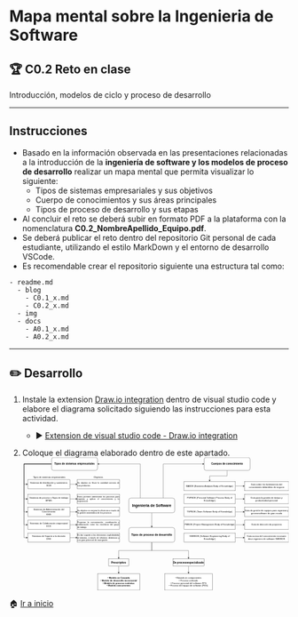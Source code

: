 # Mapa mental sobre la Ingenieria de Software

## :trophy: C0.2 Reto en clase

Introducción, modelos de ciclo y proceso de desarrollo

___

## Instrucciones

- Basado en la información observada en las presentaciones relacionadas a la introducción de la **ingeniería de software y los modelos de proceso de desarrollo** realizar un mapa mental que permita visualizar lo siguiente:
  - Tipos de sistemas empresariales y sus objetivos
  - Cuerpo de conocimientos y sus áreas principales
  - Tipos de proceso de desarrollo y sus etapas
- Al concluir el reto se deberá subir en formato PDF a la plataforma con la nomenclatura **C0.2_NombreApellido_Equipo.pdf**.
- Se deberá publicar el reto dentro del repositorio Git personal de cada estudiante, utilizando el estilo MarkDown y el entorno de desarrollo VSCode.
- Es recomendable crear el repositorio siguiente una estructura tal como:
  
```
- readme.md
  - blog
    - C0.1_x.md
    - C0.2_x.md
  - img
  - docs
    - A0.1_x.md
    - A0.2_x.md
```
___

## :pencil2:  Desarrollo

1. Instale la extension [Draw.io integration](https://marketplace.visualstudio.com/items?itemName=hediet.vscode-drawio) dentro de visual studio code y elabore el diagrama solicitado siguiendo las instrucciones para esta actividad.
   - :arrow_forward: [Extension de visual studio code - Draw.io integration](https://www.youtube.com/watch?v=Y47ZlxoDWNI)

2. Coloque el diagrama elaborado dentro de este apartado.
 <svg xmlns="http://www.w3.org/2000/svg" xmlns:xlink="http://www.w3.org/1999/xlink" version="1.1" width="1448px" viewBox="-0.5 -0.5 1448 721" style="max-width:100%;max-height:721px;"><defs/><g><path d="M 639.5 220 L 639.5 35 L 413.37 35" fill="none" stroke="#000000" stroke-miterlimit="10" pointer-events="stroke"/><path d="M 408.12 35 L 415.12 31.5 L 413.37 35 L 415.12 38.5 Z" fill="#000000" stroke="#000000" stroke-miterlimit="10" pointer-events="all"/><path d="M 764.5 220 L 764.5 35 L 980.63 35" fill="none" stroke="#000000" stroke-miterlimit="10" pointer-events="stroke"/><path d="M 985.88 35 L 978.88 38.5 L 980.63 35 L 978.88 31.5 Z" fill="#000000" stroke="#000000" stroke-miterlimit="10" pointer-events="all"/><path d="M 702 300 L 702 373.63" fill="none" stroke="#000000" stroke-miterlimit="10" pointer-events="stroke"/><path d="M 702 378.88 L 698.5 371.88 L 702 373.63 L 705.5 371.88 Z" fill="#000000" stroke="#000000" stroke-miterlimit="10" pointer-events="all"/><rect x="577" y="220" width="250" height="80" rx="12" ry="12" fill="#ffffff" stroke="#000000" pointer-events="all"/><g transform="translate(-0.5 -0.5)"><switch><foreignObject style="overflow: visible; text-align: left;" pointer-events="none" width="100%" height="100%" requiredFeatures="http://www.w3.org/TR/SVG11/feature#Extensibility"><div xmlns="http://www.w3.org/1999/xhtml" style="display: flex; align-items: unsafe center; justify-content: unsafe center; width: 248px; height: 1px; padding-top: 260px; margin-left: 578px;"><div style="box-sizing: border-box; font-size: 0; text-align: center; "><div style="display: inline-block; font-size: 12px; font-family: Helvetica; color: #000000; line-height: 1.2; pointer-events: all; white-space: normal; word-wrap: normal; "><b><font style="font-size: 20px">Ingenieria de Software</font></b></div></div></div></foreignObject><text x="702" y="264" fill="#000000" font-family="Helvetica" font-size="12px" text-anchor="middle">Ingenieria de Software</text></switch></g><path d="M 702 460 L 702 505 L 522 505 L 522 543.63" fill="none" stroke="#000000" stroke-miterlimit="10" pointer-events="stroke"/><path d="M 522 548.88 L 518.5 541.88 L 522 543.63 L 525.5 541.88 Z" fill="#000000" stroke="#000000" stroke-miterlimit="10" pointer-events="all"/><path d="M 702 460 L 702 505 L 902 505 L 902 543.63" fill="none" stroke="#000000" stroke-miterlimit="10" pointer-events="stroke"/><path d="M 902 548.88 L 898.5 541.88 L 902 543.63 L 905.5 541.88 Z" fill="#000000" stroke="#000000" stroke-miterlimit="10" pointer-events="all"/><rect x="577" y="380" width="250" height="80" rx="12" ry="12" fill="#ffffff" stroke="#000000" pointer-events="all"/><g transform="translate(-0.5 -0.5)"><switch><foreignObject style="overflow: visible; text-align: left;" pointer-events="none" width="100%" height="100%" requiredFeatures="http://www.w3.org/TR/SVG11/feature#Extensibility"><div xmlns="http://www.w3.org/1999/xhtml" style="display: flex; align-items: unsafe center; justify-content: unsafe center; width: 248px; height: 1px; padding-top: 420px; margin-left: 578px;"><div style="box-sizing: border-box; font-size: 0; text-align: center; "><div style="display: inline-block; font-size: 12px; font-family: Helvetica; color: #000000; line-height: 1.2; pointer-events: all; white-space: normal; word-wrap: normal; "><span style="font-size: 15px"><b>Tipos de proceso de desarrollo</b></span></div></div></div></foreignObject><text x="702" y="424" fill="#000000" font-family="Helvetica" font-size="12px" text-anchor="middle">Tipos de proceso de desarrollo</text></switch></g><path d="M 157 35 L 7 35 L 7 145 L 20.63 145" fill="none" stroke="#000000" stroke-miterlimit="10" pointer-events="stroke"/><path d="M 25.88 145 L 18.88 148.5 L 20.63 145 L 18.88 141.5 Z" fill="#000000" stroke="#000000" stroke-miterlimit="10" pointer-events="all"/><path d="M 157 35 L 7 35 L 7 225 L 20.63 225" fill="none" stroke="#000000" stroke-miterlimit="10" pointer-events="stroke"/><path d="M 25.88 225 L 18.88 228.5 L 20.63 225 L 18.88 221.5 Z" fill="#000000" stroke="#000000" stroke-miterlimit="10" pointer-events="all"/><path d="M 157 35 L 7 35 L 7 295 L 20.63 295" fill="none" stroke="#000000" stroke-miterlimit="10" pointer-events="stroke"/><path d="M 25.88 295 L 18.88 298.5 L 20.63 295 L 18.88 291.5 Z" fill="#000000" stroke="#000000" stroke-miterlimit="10" pointer-events="all"/><path d="M 157 35 L 7 35 L 7 365 L 20.63 365" fill="none" stroke="#000000" stroke-miterlimit="10" pointer-events="stroke"/><path d="M 25.88 365 L 18.88 368.5 L 20.63 365 L 18.88 361.5 Z" fill="#000000" stroke="#000000" stroke-miterlimit="10" pointer-events="all"/><path d="M 157 35 L 7 35 L 7 435 L 20.63 435" fill="none" stroke="#000000" stroke-miterlimit="10" pointer-events="stroke"/><path d="M 25.88 435 L 18.88 438.5 L 20.63 435 L 18.88 431.5 Z" fill="#000000" stroke="#000000" stroke-miterlimit="10" pointer-events="all"/><rect x="157" y="0" width="250" height="70" rx="10.5" ry="10.5" fill="#ffffff" stroke="#000000" pointer-events="all"/><g transform="translate(-0.5 -0.5)"><switch><foreignObject style="overflow: visible; text-align: left;" pointer-events="none" width="100%" height="100%" requiredFeatures="http://www.w3.org/TR/SVG11/feature#Extensibility"><div xmlns="http://www.w3.org/1999/xhtml" style="display: flex; align-items: unsafe center; justify-content: unsafe center; width: 248px; height: 1px; padding-top: 35px; margin-left: 158px;"><div style="box-sizing: border-box; font-size: 0; text-align: center; "><div style="display: inline-block; font-size: 12px; font-family: Helvetica; color: #000000; line-height: 1.2; pointer-events: all; white-space: normal; word-wrap: normal; "><b><font style="font-size: 14px">Tipos de sistemas empresariales</font></b></div></div></div></foreignObject><text x="282" y="39" fill="#000000" font-family="Helvetica" font-size="12px" text-anchor="middle">Tipos de sistemas empresariales</text></switch></g><path d="M 257 145 L 290.63 145" fill="none" stroke="#000000" stroke-miterlimit="10" pointer-events="stroke"/><path d="M 295.88 145 L 288.88 148.5 L 290.63 145 L 288.88 141.5 Z" fill="#000000" stroke="#000000" stroke-miterlimit="10" pointer-events="all"/><rect x="27" y="120" width="230" height="50" fill="#ffffff" stroke="#000000" pointer-events="all"/><g transform="translate(-0.5 -0.5)"><switch><foreignObject style="overflow: visible; text-align: left;" pointer-events="none" width="100%" height="100%" requiredFeatures="http://www.w3.org/TR/SVG11/feature#Extensibility"><div xmlns="http://www.w3.org/1999/xhtml" style="display: flex; align-items: unsafe center; justify-content: unsafe center; width: 228px; height: 1px; padding-top: 145px; margin-left: 28px;"><div style="box-sizing: border-box; font-size: 0; text-align: center; "><div style="display: inline-block; font-size: 12px; font-family: Helvetica; color: #000000; line-height: 1.2; pointer-events: all; white-space: normal; word-wrap: normal; "><div>Sistemas de distribución y suministros</div><div>SCM</div></div></div></div></foreignObject><text x="142" y="149" fill="#000000" font-family="Helvetica" font-size="12px" text-anchor="middle">Sistemas de distribución y suministros...</text></switch></g><rect x="297" y="120" width="230" height="50" fill="#ffffff" stroke="#000000" pointer-events="all"/><g transform="translate(-0.5 -0.5)"><switch><foreignObject style="overflow: visible; text-align: left;" pointer-events="none" width="100%" height="100%" requiredFeatures="http://www.w3.org/TR/SVG11/feature#Extensibility"><div xmlns="http://www.w3.org/1999/xhtml" style="display: flex; align-items: unsafe center; justify-content: unsafe center; width: 228px; height: 1px; padding-top: 145px; margin-left: 298px;"><div style="box-sizing: border-box; font-size: 0; text-align: center; "><div style="display: inline-block; font-size: 12px; font-family: Helvetica; color: #000000; line-height: 1.2; pointer-events: all; white-space: normal; word-wrap: normal; "><div style="text-align: justify"><span><font style="font-size: 11px">Su objetivo es llevar la cantidad correcta de sus productos</font></span></div></div></div></div></foreignObject><text x="412" y="149" fill="#000000" font-family="Helvetica" font-size="12px" text-anchor="middle">Su objetivo es llevar la cantidad corr...</text></switch></g><path d="M 257 225 L 290.63 225" fill="none" stroke="#000000" stroke-miterlimit="10" pointer-events="stroke"/><path d="M 295.88 225 L 288.88 228.5 L 290.63 225 L 288.88 221.5 Z" fill="#000000" stroke="#000000" stroke-miterlimit="10" pointer-events="all"/><rect x="27" y="200" width="230" height="50" fill="#ffffff" stroke="#000000" pointer-events="all"/><g transform="translate(-0.5 -0.5)"><switch><foreignObject style="overflow: visible; text-align: left;" pointer-events="none" width="100%" height="100%" requiredFeatures="http://www.w3.org/TR/SVG11/feature#Extensibility"><div xmlns="http://www.w3.org/1999/xhtml" style="display: flex; align-items: unsafe center; justify-content: unsafe center; width: 228px; height: 1px; padding-top: 225px; margin-left: 28px;"><div style="box-sizing: border-box; font-size: 0; text-align: center; "><div style="display: inline-block; font-size: 12px; font-family: Helvetica; color: #000000; line-height: 1.2; pointer-events: all; white-space: normal; word-wrap: normal; "><div>Sistemas de proceso o flujos de trabajo</div><div>BPMS</div></div></div></div></foreignObject><text x="142" y="229" fill="#000000" font-family="Helvetica" font-size="12px" text-anchor="middle">Sistemas de proceso o flujos de trabaj...</text></switch></g><rect x="297" y="200" width="230" height="50" fill="#ffffff" stroke="#000000" pointer-events="all"/><g transform="translate(-0.5 -0.5)"><switch><foreignObject style="overflow: visible; text-align: left;" pointer-events="none" width="100%" height="100%" requiredFeatures="http://www.w3.org/TR/SVG11/feature#Extensibility"><div xmlns="http://www.w3.org/1999/xhtml" style="display: flex; align-items: unsafe center; justify-content: unsafe center; width: 228px; height: 1px; padding-top: 225px; margin-left: 298px;"><div style="box-sizing: border-box; font-size: 0; text-align: center; "><div style="display: inline-block; font-size: 12px; font-family: Helvetica; color: #000000; line-height: 1.2; pointer-events: all; white-space: normal; word-wrap: normal; "><div style="text-align: justify ; font-size: 11px">Estos permiten administrar los procesos para capturar y aplicar el <span>conocimiento y la experiencia</span></div></div></div></div></foreignObject><text x="412" y="229" fill="#000000" font-family="Helvetica" font-size="12px" text-anchor="middle">Estos permiten administrar los proceso...</text></switch></g><path d="M 257 295 L 290.63 295" fill="none" stroke="#000000" stroke-miterlimit="10" pointer-events="stroke"/><path d="M 295.88 295 L 288.88 298.5 L 290.63 295 L 288.88 291.5 Z" fill="#000000" stroke="#000000" stroke-miterlimit="10" pointer-events="all"/><rect x="27" y="270" width="230" height="50" fill="#ffffff" stroke="#000000" pointer-events="all"/><g transform="translate(-0.5 -0.5)"><switch><foreignObject style="overflow: visible; text-align: left;" pointer-events="none" width="100%" height="100%" requiredFeatures="http://www.w3.org/TR/SVG11/feature#Extensibility"><div xmlns="http://www.w3.org/1999/xhtml" style="display: flex; align-items: unsafe center; justify-content: unsafe center; width: 228px; height: 1px; padding-top: 295px; margin-left: 28px;"><div style="box-sizing: border-box; font-size: 0; text-align: center; "><div style="display: inline-block; font-size: 12px; font-family: Helvetica; color: #000000; line-height: 1.2; pointer-events: all; white-space: normal; word-wrap: normal; "><div>Sistemas de Administración del Conocimiento</div><div>KMS</div></div></div></div></foreignObject><text x="142" y="299" fill="#000000" font-family="Helvetica" font-size="12px" text-anchor="middle">Sistemas de Administración del Conocim...</text></switch></g><rect x="297" y="270" width="230" height="50" fill="#ffffff" stroke="#000000" pointer-events="all"/><g transform="translate(-0.5 -0.5)"><switch><foreignObject style="overflow: visible; text-align: left;" pointer-events="none" width="100%" height="100%" requiredFeatures="http://www.w3.org/TR/SVG11/feature#Extensibility"><div xmlns="http://www.w3.org/1999/xhtml" style="display: flex; align-items: unsafe center; justify-content: unsafe center; width: 228px; height: 1px; padding-top: 295px; margin-left: 298px;"><div style="box-sizing: border-box; font-size: 0; text-align: center; "><div style="display: inline-block; font-size: 12px; font-family: Helvetica; color: #000000; line-height: 1.2; pointer-events: all; white-space: normal; word-wrap: normal; "><div style="text-align: justify ; font-size: 11px">Su objetivo es mejorar la eficiencia a través de la gestión <span>sistemática de los procesos</span></div></div></div></div></foreignObject><text x="412" y="299" fill="#000000" font-family="Helvetica" font-size="12px" text-anchor="middle">Su objetivo es mejorar la eficiencia a...</text></switch></g><path d="M 257 365 L 290.63 365" fill="none" stroke="#000000" stroke-miterlimit="10" pointer-events="stroke"/><path d="M 295.88 365 L 288.88 368.5 L 290.63 365 L 288.88 361.5 Z" fill="#000000" stroke="#000000" stroke-miterlimit="10" pointer-events="all"/><rect x="27" y="340" width="230" height="50" fill="#ffffff" stroke="#000000" pointer-events="all"/><g transform="translate(-0.5 -0.5)"><switch><foreignObject style="overflow: visible; text-align: left;" pointer-events="none" width="100%" height="100%" requiredFeatures="http://www.w3.org/TR/SVG11/feature#Extensibility"><div xmlns="http://www.w3.org/1999/xhtml" style="display: flex; align-items: unsafe center; justify-content: unsafe center; width: 228px; height: 1px; padding-top: 365px; margin-left: 28px;"><div style="box-sizing: border-box; font-size: 0; text-align: center; "><div style="display: inline-block; font-size: 12px; font-family: Helvetica; color: #000000; line-height: 1.2; pointer-events: all; white-space: normal; word-wrap: normal; "><div><div>Sistemas de Colaboración empresarial</div><div>ECS</div></div></div></div></div></foreignObject><text x="142" y="369" fill="#000000" font-family="Helvetica" font-size="12px" text-anchor="middle">Sistemas de Colaboración empresarial...</text></switch></g><rect x="297" y="340" width="230" height="50" fill="#ffffff" stroke="#000000" pointer-events="all"/><g transform="translate(-0.5 -0.5)"><switch><foreignObject style="overflow: visible; text-align: left;" pointer-events="none" width="100%" height="100%" requiredFeatures="http://www.w3.org/TR/SVG11/feature#Extensibility"><div xmlns="http://www.w3.org/1999/xhtml" style="display: flex; align-items: unsafe center; justify-content: unsafe center; width: 228px; height: 1px; padding-top: 365px; margin-left: 298px;"><div style="box-sizing: border-box; font-size: 0; text-align: center; "><div style="display: inline-block; font-size: 12px; font-family: Helvetica; color: #000000; line-height: 1.2; pointer-events: all; white-space: normal; word-wrap: normal; "><div style="text-align: justify ; font-size: 11px">Propician la comunicación, <span>coordinación y colaboración entre los miembros del grupo de </span><span>trabajo.</span></div></div></div></div></foreignObject><text x="412" y="369" fill="#000000" font-family="Helvetica" font-size="12px" text-anchor="middle">Propician la comunicación, coordinació...</text></switch></g><path d="M 257 435 L 290.63 435" fill="none" stroke="#000000" stroke-miterlimit="10" pointer-events="stroke"/><path d="M 295.88 435 L 288.88 438.5 L 290.63 435 L 288.88 431.5 Z" fill="#000000" stroke="#000000" stroke-miterlimit="10" pointer-events="all"/><rect x="27" y="410" width="230" height="50" fill="#ffffff" stroke="#000000" pointer-events="all"/><g transform="translate(-0.5 -0.5)"><switch><foreignObject style="overflow: visible; text-align: left;" pointer-events="none" width="100%" height="100%" requiredFeatures="http://www.w3.org/TR/SVG11/feature#Extensibility"><div xmlns="http://www.w3.org/1999/xhtml" style="display: flex; align-items: unsafe center; justify-content: unsafe center; width: 228px; height: 1px; padding-top: 435px; margin-left: 28px;"><div style="box-sizing: border-box; font-size: 0; text-align: center; "><div style="display: inline-block; font-size: 12px; font-family: Helvetica; color: #000000; line-height: 1.2; pointer-events: all; white-space: normal; word-wrap: normal; "><div>Sistemas de Soporte a la decisión</div><div>DSS</div></div></div></div></foreignObject><text x="142" y="439" fill="#000000" font-family="Helvetica" font-size="12px" text-anchor="middle">Sistemas de Soporte a la decisión...</text></switch></g><rect x="297" y="410" width="230" height="50" fill="#ffffff" stroke="#000000" pointer-events="all"/><g transform="translate(-0.5 -0.5)"><switch><foreignObject style="overflow: visible; text-align: left;" pointer-events="none" width="100%" height="100%" requiredFeatures="http://www.w3.org/TR/SVG11/feature#Extensibility"><div xmlns="http://www.w3.org/1999/xhtml" style="display: flex; align-items: unsafe center; justify-content: unsafe center; width: 228px; height: 1px; padding-top: 435px; margin-left: 298px;"><div style="box-sizing: border-box; font-size: 0; text-align: center; "><div style="display: inline-block; font-size: 12px; font-family: Helvetica; color: #000000; line-height: 1.2; pointer-events: all; white-space: normal; word-wrap: normal; "><div style="text-align: justify ; font-size: 11px">Es dar soporte a las decisiones explotándolas al <span>máximo, a través de informes dinámicos y con gran potencial de </span><span>navegación</span></div></div></div></div></foreignObject><text x="412" y="439" fill="#000000" font-family="Helvetica" font-size="12px" text-anchor="middle">Es dar soporte a las decisiones explot...</text></switch></g><rect x="392" y="97" width="40" height="20" fill="none" stroke="none" pointer-events="all"/><g transform="translate(-0.5 -0.5)"><switch><foreignObject style="overflow: visible; text-align: left;" pointer-events="none" width="100%" height="100%" requiredFeatures="http://www.w3.org/TR/SVG11/feature#Extensibility"><div xmlns="http://www.w3.org/1999/xhtml" style="display: flex; align-items: unsafe center; justify-content: unsafe center; width: 38px; height: 1px; padding-top: 107px; margin-left: 393px;"><div style="box-sizing: border-box; font-size: 0; text-align: center; "><div style="display: inline-block; font-size: 12px; font-family: Helvetica; color: #000000; line-height: 1.2; pointer-events: all; white-space: normal; word-wrap: normal; ">Objetivos</div></div></div></foreignObject><text x="412" y="111" fill="#000000" font-family="Helvetica" font-size="12px" text-anchor="middle">Objeti...</text></switch></g><rect x="55" y="94" width="200" height="30" fill="none" stroke="none" pointer-events="all"/><g transform="translate(-0.5 -0.5)"><switch><foreignObject style="overflow: visible; text-align: left;" pointer-events="none" width="100%" height="100%" requiredFeatures="http://www.w3.org/TR/SVG11/feature#Extensibility"><div xmlns="http://www.w3.org/1999/xhtml" style="display: flex; align-items: unsafe flex-start; justify-content: unsafe flex-start; width: 198px; height: 1px; padding-top: 101px; margin-left: 57px;"><div style="box-sizing: border-box; font-size: 0; text-align: left; "><div style="display: inline-block; font-size: 12px; font-family: Helvetica; color: #000000; line-height: 1.2; pointer-events: all; white-space: normal; word-wrap: normal; ">Tipos de sistemas empresariales</div></div></div></foreignObject><text x="57" y="113" fill="#000000" font-family="Helvetica" font-size="12px">Tipos de sistemas empresariales</text></switch></g><path d="M 1112 70 L 1112 100 L 1017 100 L 1017 123.63" fill="none" stroke="#000000" stroke-miterlimit="10" pointer-events="stroke"/><path d="M 1017 128.88 L 1013.5 121.88 L 1017 123.63 L 1020.5 121.88 Z" fill="#000000" stroke="#000000" stroke-miterlimit="10" pointer-events="all"/><rect x="987" y="0" width="250" height="70" rx="10.5" ry="10.5" fill="#ffffff" stroke="#000000" pointer-events="all"/><g transform="translate(-0.5 -0.5)"><switch><foreignObject style="overflow: visible; text-align: left;" pointer-events="none" width="100%" height="100%" requiredFeatures="http://www.w3.org/TR/SVG11/feature#Extensibility"><div xmlns="http://www.w3.org/1999/xhtml" style="display: flex; align-items: unsafe center; justify-content: unsafe center; width: 248px; height: 1px; padding-top: 35px; margin-left: 988px;"><div style="box-sizing: border-box; font-size: 0; text-align: center; "><div style="display: inline-block; font-size: 12px; font-family: Helvetica; color: #000000; line-height: 1.2; pointer-events: all; white-space: normal; word-wrap: normal; "><b><font style="font-size: 14px">Cuerpos de conocimiento</font></b></div></div></div></foreignObject><text x="1112" y="39" fill="#000000" font-family="Helvetica" font-size="12px" text-anchor="middle">Cuerpos de conocimiento</text></switch></g><path d="M 1157 155 L 1200.63 155" fill="none" stroke="#000000" stroke-miterlimit="10" pointer-events="stroke"/><path d="M 1205.88 155 L 1198.88 158.5 L 1200.63 155 L 1198.88 151.5 Z" fill="#000000" stroke="#000000" stroke-miterlimit="10" pointer-events="all"/><rect x="877" y="130" width="280" height="50" fill="#ffffff" stroke="#000000" pointer-events="all"/><g transform="translate(-0.5 -0.5)"><switch><foreignObject style="overflow: visible; text-align: left;" pointer-events="none" width="100%" height="100%" requiredFeatures="http://www.w3.org/TR/SVG11/feature#Extensibility"><div xmlns="http://www.w3.org/1999/xhtml" style="display: flex; align-items: unsafe center; justify-content: unsafe center; width: 278px; height: 1px; padding-top: 155px; margin-left: 878px;"><div style="box-sizing: border-box; font-size: 0; text-align: center; "><div style="display: inline-block; font-size: 12px; font-family: Helvetica; color: #000000; line-height: 1.2; pointer-events: all; white-space: normal; word-wrap: normal; ">BABOK (Business Analysis Body of Knowledge)</div></div></div></foreignObject><text x="1017" y="159" fill="#000000" font-family="Helvetica" font-size="12px" text-anchor="middle">BABOK (Business Analysis Body of Knowledge)</text></switch></g><rect x="1207" y="130" width="240" height="50" fill="#ffffff" stroke="#000000" pointer-events="all"/><g transform="translate(-0.5 -0.5)"><switch><foreignObject style="overflow: visible; text-align: left;" pointer-events="none" width="100%" height="100%" requiredFeatures="http://www.w3.org/TR/SVG11/feature#Extensibility"><div xmlns="http://www.w3.org/1999/xhtml" style="display: flex; align-items: unsafe center; justify-content: unsafe center; width: 238px; height: 1px; padding-top: 155px; margin-left: 1208px;"><div style="box-sizing: border-box; font-size: 0; text-align: center; "><div style="display: inline-block; font-size: 12px; font-family: Helvetica; color: #000000; line-height: 1.2; pointer-events: all; white-space: normal; word-wrap: normal; ">Guía sobre los fundamentos del conocimiento delanálisis de negocio</div></div></div></foreignObject><text x="1327" y="159" fill="#000000" font-family="Helvetica" font-size="12px" text-anchor="middle">Guía sobre los fundamentos del conocimie...</text></switch></g><path d="M 1157 225 L 1200.63 225" fill="none" stroke="#000000" stroke-miterlimit="10" pointer-events="stroke"/><path d="M 1205.88 225 L 1198.88 228.5 L 1200.63 225 L 1198.88 221.5 Z" fill="#000000" stroke="#000000" stroke-miterlimit="10" pointer-events="all"/><rect x="877" y="200" width="280" height="50" fill="#ffffff" stroke="#000000" pointer-events="all"/><g transform="translate(-0.5 -0.5)"><switch><foreignObject style="overflow: visible; text-align: left;" pointer-events="none" width="100%" height="100%" requiredFeatures="http://www.w3.org/TR/SVG11/feature#Extensibility"><div xmlns="http://www.w3.org/1999/xhtml" style="display: flex; align-items: unsafe center; justify-content: unsafe center; width: 278px; height: 1px; padding-top: 225px; margin-left: 878px;"><div style="box-sizing: border-box; font-size: 0; text-align: center; "><div style="display: inline-block; font-size: 12px; font-family: Helvetica; color: #000000; line-height: 1.2; pointer-events: all; white-space: normal; word-wrap: normal; "><div>PSPBOK (Personal Software Process Body of Knowledge)<br /></div></div></div></div></foreignObject><text x="1017" y="229" fill="#000000" font-family="Helvetica" font-size="12px" text-anchor="middle">PSPBOK (Personal Software Process Body of Know...</text></switch></g><rect x="1207" y="200" width="240" height="50" fill="#ffffff" stroke="#000000" pointer-events="all"/><g transform="translate(-0.5 -0.5)"><switch><foreignObject style="overflow: visible; text-align: left;" pointer-events="none" width="100%" height="100%" requiredFeatures="http://www.w3.org/TR/SVG11/feature#Extensibility"><div xmlns="http://www.w3.org/1999/xhtml" style="display: flex; align-items: unsafe center; justify-content: unsafe center; width: 238px; height: 1px; padding-top: 225px; margin-left: 1208px;"><div style="box-sizing: border-box; font-size: 0; text-align: center; "><div style="display: inline-block; font-size: 12px; font-family: Helvetica; color: #000000; line-height: 1.2; pointer-events: all; white-space: normal; word-wrap: normal; ">Guía para la gestión de tiempo y productividad personal</div></div></div></foreignObject><text x="1327" y="229" fill="#000000" font-family="Helvetica" font-size="12px" text-anchor="middle">Guía para la gestión de tiempo y product...</text></switch></g><path d="M 1157 295 L 1200.63 295" fill="none" stroke="#000000" stroke-miterlimit="10" pointer-events="stroke"/><path d="M 1205.88 295 L 1198.88 298.5 L 1200.63 295 L 1198.88 291.5 Z" fill="#000000" stroke="#000000" stroke-miterlimit="10" pointer-events="all"/><rect x="877" y="270" width="280" height="50" fill="#ffffff" stroke="#000000" pointer-events="all"/><g transform="translate(-0.5 -0.5)"><switch><foreignObject style="overflow: visible; text-align: left;" pointer-events="none" width="100%" height="100%" requiredFeatures="http://www.w3.org/TR/SVG11/feature#Extensibility"><div xmlns="http://www.w3.org/1999/xhtml" style="display: flex; align-items: unsafe center; justify-content: unsafe center; width: 278px; height: 1px; padding-top: 295px; margin-left: 878px;"><div style="box-sizing: border-box; font-size: 0; text-align: center; "><div style="display: inline-block; font-size: 12px; font-family: Helvetica; color: #000000; line-height: 1.2; pointer-events: all; white-space: normal; word-wrap: normal; "><div>TSPBOK (Team Software Body of Knowledge)<br /></div></div></div></div></foreignObject><text x="1017" y="299" fill="#000000" font-family="Helvetica" font-size="12px" text-anchor="middle">TSPBOK (Team Software Body of Knowledge)&#xa;</text></switch></g><rect x="1207" y="270" width="240" height="50" fill="#ffffff" stroke="#000000" pointer-events="all"/><g transform="translate(-0.5 -0.5)"><switch><foreignObject style="overflow: visible; text-align: left;" pointer-events="none" width="100%" height="100%" requiredFeatures="http://www.w3.org/TR/SVG11/feature#Extensibility"><div xmlns="http://www.w3.org/1999/xhtml" style="display: flex; align-items: unsafe center; justify-content: unsafe center; width: 238px; height: 1px; padding-top: 295px; margin-left: 1208px;"><div style="box-sizing: border-box; font-size: 0; text-align: center; "><div style="display: inline-block; font-size: 12px; font-family: Helvetica; color: #000000; line-height: 1.2; pointer-events: all; white-space: normal; word-wrap: normal; ">Guía de gestión de equipos para organizar y generarsoftware de gran escala</div></div></div></foreignObject><text x="1327" y="299" fill="#000000" font-family="Helvetica" font-size="12px" text-anchor="middle">Guía de gestión de equipos para organiza...</text></switch></g><path d="M 1157 365 L 1200.63 365" fill="none" stroke="#000000" stroke-miterlimit="10" pointer-events="stroke"/><path d="M 1205.88 365 L 1198.88 368.5 L 1200.63 365 L 1198.88 361.5 Z" fill="#000000" stroke="#000000" stroke-miterlimit="10" pointer-events="all"/><rect x="877" y="340" width="280" height="50" fill="#ffffff" stroke="#000000" pointer-events="all"/><g transform="translate(-0.5 -0.5)"><switch><foreignObject style="overflow: visible; text-align: left;" pointer-events="none" width="100%" height="100%" requiredFeatures="http://www.w3.org/TR/SVG11/feature#Extensibility"><div xmlns="http://www.w3.org/1999/xhtml" style="display: flex; align-items: unsafe center; justify-content: unsafe center; width: 278px; height: 1px; padding-top: 365px; margin-left: 878px;"><div style="box-sizing: border-box; font-size: 0; text-align: center; "><div style="display: inline-block; font-size: 12px; font-family: Helvetica; color: #000000; line-height: 1.2; pointer-events: all; white-space: normal; word-wrap: normal; ">PMBOK (Project Management Body of Knowledge)</div></div></div></foreignObject><text x="1017" y="369" fill="#000000" font-family="Helvetica" font-size="12px" text-anchor="middle">PMBOK (Project Management Body of Knowledge)</text></switch></g><rect x="1207" y="340" width="240" height="50" fill="#ffffff" stroke="#000000" pointer-events="all"/><g transform="translate(-0.5 -0.5)"><switch><foreignObject style="overflow: visible; text-align: left;" pointer-events="none" width="100%" height="100%" requiredFeatures="http://www.w3.org/TR/SVG11/feature#Extensibility"><div xmlns="http://www.w3.org/1999/xhtml" style="display: flex; align-items: unsafe center; justify-content: unsafe center; width: 238px; height: 1px; padding-top: 365px; margin-left: 1208px;"><div style="box-sizing: border-box; font-size: 0; text-align: center; "><div style="display: inline-block; font-size: 12px; font-family: Helvetica; color: #000000; line-height: 1.2; pointer-events: all; white-space: normal; word-wrap: normal; ">Guía de dirección de proyectos</div></div></div></foreignObject><text x="1327" y="369" fill="#000000" font-family="Helvetica" font-size="12px" text-anchor="middle">Guía de dirección de proyectos</text></switch></g><path d="M 1157 435 L 1200.63 435" fill="none" stroke="#000000" stroke-miterlimit="10" pointer-events="stroke"/><path d="M 1205.88 435 L 1198.88 438.5 L 1200.63 435 L 1198.88 431.5 Z" fill="#000000" stroke="#000000" stroke-miterlimit="10" pointer-events="all"/><rect x="877" y="410" width="280" height="50" fill="#ffffff" stroke="#000000" pointer-events="all"/><g transform="translate(-0.5 -0.5)"><switch><foreignObject style="overflow: visible; text-align: left;" pointer-events="none" width="100%" height="100%" requiredFeatures="http://www.w3.org/TR/SVG11/feature#Extensibility"><div xmlns="http://www.w3.org/1999/xhtml" style="display: flex; align-items: unsafe center; justify-content: unsafe center; width: 278px; height: 1px; padding-top: 435px; margin-left: 878px;"><div style="box-sizing: border-box; font-size: 0; text-align: center; "><div style="display: inline-block; font-size: 12px; font-family: Helvetica; color: #000000; line-height: 1.2; pointer-events: all; white-space: normal; word-wrap: normal; ">SWEBOK (Software Engineering Body of Knowledge)</div></div></div></foreignObject><text x="1017" y="439" fill="#000000" font-family="Helvetica" font-size="12px" text-anchor="middle">SWEBOK (Software Engineering Body of Knowledge)</text></switch></g><rect x="1207" y="410" width="240" height="50" fill="#ffffff" stroke="#000000" pointer-events="all"/><g transform="translate(-0.5 -0.5)"><switch><foreignObject style="overflow: visible; text-align: left;" pointer-events="none" width="100%" height="100%" requiredFeatures="http://www.w3.org/TR/SVG11/feature#Extensibility"><div xmlns="http://www.w3.org/1999/xhtml" style="display: flex; align-items: unsafe center; justify-content: unsafe center; width: 238px; height: 1px; padding-top: 435px; margin-left: 1208px;"><div style="box-sizing: border-box; font-size: 0; text-align: center; "><div style="display: inline-block; font-size: 12px; font-family: Helvetica; color: #000000; line-height: 1.2; pointer-events: all; white-space: normal; word-wrap: normal; ">Guía acerca del conocimiento necesario deun ingeniero de software SWEBOK</div></div></div></foreignObject><text x="1327" y="439" fill="#000000" font-family="Helvetica" font-size="12px" text-anchor="middle">Guía acerca del conocimiento necesario d...</text></switch></g><path d="M 522 590 L 522 623.63" fill="none" stroke="#000000" stroke-miterlimit="10" pointer-events="stroke"/><path d="M 522 628.88 L 518.5 621.88 L 522 623.63 L 525.5 621.88 Z" fill="#000000" stroke="#000000" stroke-miterlimit="10" pointer-events="all"/><rect x="467" y="550" width="110" height="40" fill="#ffffff" stroke="#000000" pointer-events="all"/><g transform="translate(-0.5 -0.5)"><switch><foreignObject style="overflow: visible; text-align: left;" pointer-events="none" width="100%" height="100%" requiredFeatures="http://www.w3.org/TR/SVG11/feature#Extensibility"><div xmlns="http://www.w3.org/1999/xhtml" style="display: flex; align-items: unsafe center; justify-content: unsafe center; width: 108px; height: 1px; padding-top: 570px; margin-left: 468px;"><div style="box-sizing: border-box; font-size: 0; text-align: center; "><div style="display: inline-block; font-size: 12px; font-family: Helvetica; color: #000000; line-height: 1.2; pointer-events: all; white-space: normal; word-wrap: normal; "><font size="1"><b style="font-size: 14px">Prescriptivo</b></font></div></div></div></foreignObject><text x="522" y="574" fill="#000000" font-family="Helvetica" font-size="12px" text-anchor="middle">Prescriptivo</text></switch></g><rect x="407" y="630" width="230" height="90" fill="#ffffff" stroke="#000000" pointer-events="all"/><g transform="translate(-0.5 -0.5)"><switch><foreignObject style="overflow: visible; text-align: left;" pointer-events="none" width="100%" height="100%" requiredFeatures="http://www.w3.org/TR/SVG11/feature#Extensibility"><div xmlns="http://www.w3.org/1999/xhtml" style="display: flex; align-items: unsafe center; justify-content: unsafe center; width: 228px; height: 1px; padding-top: 675px; margin-left: 408px;"><div style="box-sizing: border-box; font-size: 0; text-align: center; "><div style="display: inline-block; font-size: 12px; font-family: Helvetica; color: #000000; line-height: 1.2; pointer-events: all; white-space: normal; word-wrap: normal; "><b>• </b><b>Modelo en Cascada<br /></b><div><b>• Modelo de desarrollo incremental</b></div><div><b>• Modelo de proceso evolutivo</b></div><div><b>• Modelo concurrentes</b></div></div></div></div></foreignObject><text x="522" y="679" fill="#000000" font-family="Helvetica" font-size="12px" text-anchor="middle">• Modelo en Cascada...</text></switch></g><path d="M 902 590 L 902 623.63" fill="none" stroke="#000000" stroke-miterlimit="10" pointer-events="stroke"/><path d="M 902 628.88 L 898.5 621.88 L 902 623.63 L 905.5 621.88 Z" fill="#000000" stroke="#000000" stroke-miterlimit="10" pointer-events="all"/><rect x="817" y="550" width="170" height="40" fill="#ffffff" stroke="#000000" pointer-events="all"/><g transform="translate(-0.5 -0.5)"><switch><foreignObject style="overflow: visible; text-align: left;" pointer-events="none" width="100%" height="100%" requiredFeatures="http://www.w3.org/TR/SVG11/feature#Extensibility"><div xmlns="http://www.w3.org/1999/xhtml" style="display: flex; align-items: unsafe center; justify-content: unsafe center; width: 168px; height: 1px; padding-top: 570px; margin-left: 818px;"><div style="box-sizing: border-box; font-size: 0; text-align: center; "><div style="display: inline-block; font-size: 12px; font-family: Helvetica; color: #000000; line-height: 1.2; pointer-events: all; white-space: normal; word-wrap: normal; "><font style="font-size: 14px"><b>De procesoespecializado</b></font></div></div></div></foreignObject><text x="902" y="574" fill="#000000" font-family="Helvetica" font-size="12px" text-anchor="middle">De procesoespecializado</text></switch></g><rect x="772" y="630" width="260" height="90" fill="#ffffff" stroke="#000000" pointer-events="all"/><g transform="translate(-0.5 -0.5)"><switch><foreignObject style="overflow: visible; text-align: left;" pointer-events="none" width="100%" height="100%" requiredFeatures="http://www.w3.org/TR/SVG11/feature#Extensibility"><div xmlns="http://www.w3.org/1999/xhtml" style="display: flex; align-items: unsafe center; justify-content: unsafe center; width: 258px; height: 1px; padding-top: 675px; margin-left: 773px;"><div style="box-sizing: border-box; font-size: 0; text-align: center; "><div style="display: inline-block; font-size: 12px; font-family: Helvetica; color: #000000; line-height: 1.2; pointer-events: all; white-space: normal; word-wrap: normal; ">• <span>Basado en componentes</span><br /><div>• Proceso unificado</div><div>• Proceso personal del software PPS</div><div>• Proceso del equipo de software (PES)</div></div></div></div></foreignObject><text x="902" y="679" fill="#000000" font-family="Helvetica" font-size="12px" text-anchor="middle">• Basado en componentes...</text></switch></g></g><switch><g requiredFeatures="http://www.w3.org/TR/SVG11/feature#Extensibility"/><a transform="translate(0,-5)" xlink:href="https://desk.draw.io/support/solutions/articles/16000042487" target="_blank"><text text-anchor="middle" font-size="10px" x="50%" y="100%">Viewer does not support full SVG 1.1</text></a></switch></svg>
 
 
 
:house: [Ir a inicio](../docs/D0.1_Introduccion_IngenieriaSoftware.md)
